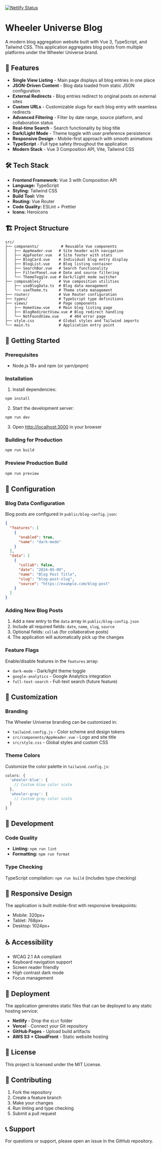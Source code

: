 [![Netlify Status](https://api.netlify.com/api/v1/badges/c182530f-a9a3-4ad8-a713-364fde4f8443/deploy-status)](https://app.netlify.com/projects/wheeleruniverse-blog/deploys)

# Wheeler Universe Blog

A modern blog aggregation website built with Vue 3, TypeScript, and Tailwind CSS. This application aggregates blog posts from multiple platforms under the Wheeler Universe brand.

## 🚀 Features

- **Single View Listing** - Main page displays all blog entries in one place
- **JSON-Driven Content** - Blog data loaded from static JSON configuration
- **External Redirects** - Blog entries redirect to original posts on external sites
- **Custom URLs** - Customizable slugs for each blog entry with seamless redirects
- **Advanced Filtering** - Filter by date range, source platform, and collaboration status
- **Real-time Search** - Search functionality by blog title
- **Dark/Light Mode** - Theme toggle with user preference persistence
- **Responsive Design** - Mobile-first approach with smooth animations
- **TypeScript** - Full type safety throughout the application
- **Modern Stack** - Vue 3 Composition API, Vite, Tailwind CSS

## 🛠 Tech Stack

- **Frontend Framework:** Vue 3 with Composition API
- **Language:** TypeScript
- **Styling:** Tailwind CSS
- **Build Tool:** Vite
- **Routing:** Vue Router
- **Code Quality:** ESLint + Prettier
- **Icons:** Heroicons

## 🏗 Project Structure

```
src/
├── components/          # Reusable Vue components
│   ├── AppHeader.vue   # Site header with navigation
│   ├── AppFooter.vue   # Site footer with stats
│   ├── BlogCard.vue    # Individual blog entry display
│   ├── BlogList.vue    # Blog listing container
│   ├── SearchBar.vue   # Search functionality
│   ├── FilterPanel.vue # Date and source filtering
│   └── ThemeToggle.vue # Dark/light mode switcher
├── composables/        # Vue composition utilities
│   ├── useBlogData.ts  # Blog data management
│   └── useTheme.ts     # Theme state management
├── router/             # Vue Router configuration
├── types/              # TypeScript type definitions
├── views/              # Page components
│   ├── HomeView.vue    # Main blog listing page
│   ├── BlogRedirectView.vue # Blog redirect handling
│   └── NotFoundView.vue     # 404 error page
├── style.css           # Global styles and Tailwind imports
└── main.ts             # Application entry point
```

## 🚀 Getting Started

### Prerequisites

- Node.js 18+ and npm (or yarn/pnpm)

### Installation

1. Install dependencies:
```bash
npm install
```

2. Start the development server:
```bash
npm run dev
```

3. Open [http://localhost:3000](http://localhost:3000) in your browser

### Building for Production

```bash
npm run build
```

### Preview Production Build

```bash
npm run preview
```

## 📝 Configuration

### Blog Data Configuration

Blog posts are configured in `public/blog-config.json`:

```json
{
  "features": [
    {
      "enabled": true,
      "name": "dark-mode"
    }
  ],
  "data": [
    {
      "collab": false,
      "date": "2024-05-09",
      "name": "Blog Post Title",
      "slug": "blog-post-slug",
      "source": "https://example.com/blog-post"
    }
  ]
}
```

### Adding New Blog Posts

1. Add a new entry to the `data` array in `public/blog-config.json`
2. Include all required fields: `date`, `name`, `slug`, `source`
3. Optional fields: `collab` (for collaborative posts)
4. The application will automatically pick up the changes

### Feature Flags

Enable/disable features in the `features` array:

- `dark-mode` - Dark/light theme toggle
- `google-analytics` - Google Analytics integration
- `full-text-search` - Full-text search (future feature)

## 🎨 Customization

### Branding

The Wheeler Universe branding can be customized in:

- `tailwind.config.js` - Color scheme and design tokens
- `src/components/AppHeader.vue` - Logo and site title
- `src/style.css` - Global styles and custom CSS

### Theme Colors

Customize the color palette in `tailwind.config.js`:

```javascript
colors: {
  'wheeler-blue': {
    // Custom blue color scale
  },
  'wheeler-gray': {
    // Custom gray color scale
  }
}
```

## 🔧 Development

### Code Quality

- **Linting:** `npm run lint`
- **Formatting:** `npm run format`

### Type Checking

TypeScript compilation: `npm run build` (includes type checking)

## 📱 Responsive Design

The application is built mobile-first with responsive breakpoints:

- Mobile: 320px+
- Tablet: 768px+
- Desktop: 1024px+

## ♿ Accessibility

- WCAG 2.1 AA compliant
- Keyboard navigation support
- Screen reader friendly
- High contrast dark mode
- Focus management

## 🚀 Deployment

The application generates static files that can be deployed to any static hosting service:

- **Netlify** - Drop the `dist` folder
- **Vercel** - Connect your Git repository
- **GitHub Pages** - Upload build artifacts
- **AWS S3 + CloudFront** - Static website hosting

## 📄 License

This project is licensed under the MIT License.

## 🤝 Contributing

1. Fork the repository
2. Create a feature branch
3. Make your changes
4. Run linting and type checking
5. Submit a pull request

## 📞 Support

For questions or support, please open an issue in the GitHub repository.